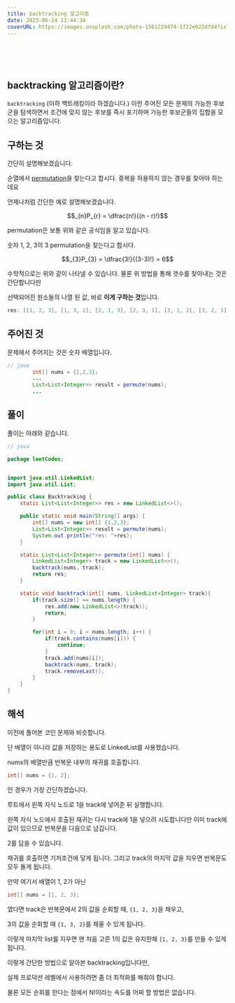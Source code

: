 ```yaml
---
title: backtracking 알고리즘
date: 2023-06-24 13:44:34
coverURL: https://images.unsplash.com/photo-1561229474-1f22e022dfd4?ixlib=rb-4.0.3&ixid=M3wxMjA3fDB8MHxwaG90by1wYWdlfHx8fGVufDB8fHx8fA%3D%3D&auto=format&fit=crop&w=1770&q=80
---
```


<br />
<br />
<br />

## backtracking 알고리즘이란?

`backtracking` (이하 백트레킹이라 하겠습니다.) 이란 주어진 모든 문제의
가능한 후보군을 탐색하면서 조건에 맞지 않는 후보를 즉시 포기하며 가능한 후보군들의
집합을 모으는 알고리즘입니다.


## 구하는 것

간단히 설명해보겠습니다.

순열에서 <a href="https://ko.wikipedia.org/wiki/%EC%88%9C%EC%97%B4">permutation</a>을 찾는다고 합시다. 중복을 허용하지 않는 경우를 찾아야 하는데요

언제나처럼 간단한 예로 설명해보겠습니다.

$$_{n}P_{r} = \dfrac{n!}{(n - r)!}$$

permutation은 보통 위와 같은 공식임을 알고 있습니다.

숫자 1, 2, 3의 3 permutation을 찾는다고 합시다.

$$_{3}P_{3} = \dfrac{3!}{(3-3)!} = 6$$

수학적으로는 위와 같이 나타낼 수 있습니다.
물론 위 방법을 통해 갯수를 찾아내는 것은 간단합니다만

선택되어진 원소들의 나열 된 값, 바로 **이게 구하는 것**입니다.
```java
res: [[1, 2, 3], [1, 3, 2], [2, 1, 3], [2, 3, 1], [3, 1, 2], [3, 2, 1]]
```


## 주어진 것

문제에서 주어지는 것은 숫자 배열입니다.

```java
// java
        int[] nums = {1,2,3};
        ...
		List<List<Integer>> result = permute(nums);
        ...
```

## 풀이

풀이는 아래와 같습니다.

```java
// java

package leetCodes;


import java.util.LinkedList;
import java.util.List;

public class Backtracking {
	static List<List<Integer>> res = new LinkedList<>();

	public static void main(String[] args) {
		int[] nums = new int[] {1,2,3};
		List<List<Integer>> result = permute(nums);
		System.out.println("res: "+res);
	}

	static List<List<Integer>> permute(int[] nums) {
		LinkedList<Integer> track = new LinkedList<>();
		backtrack(nums, track);
		return res;
	}

	static void backtrack(int[] nums, LinkedList<Integer> track){
		if(track.size() == nums.length) {
			res.add(new LinkedList<>(track));
			return;
		}

		for(int i = 0; i < nums.length; i++) {
			if(track.contains(nums[i])) {
				continue;
			}
			track.add(nums[i]);
			backtrack(nums, track);
			track.removeLast();
		}
	}
}

```


## 해석

이전에 풀어본 코인 문제와 비슷합니다.

단 배열이 아니라 값을 저장하는 용도로 LinkedList를 사용했습니다.

nums의 배열만큼 반복문 내부의 재귀를 호출합니다.
```java
int[] nums = {1, 2};
```
인 경우가 가장 간단하겠습니다.

루트에서 왼쪽 자식 노드로 1을 track에 넣어준 뒤 실행합니다.

왼쪽 자식 노드에서 호출된 재귀는 다시 track에 1을 넣으려 시도합니다만 이미 track에 값이 있으므로 반복문을 다음으로 넘깁니다.

2를 담을 수 있습니다.

재귀를 호출하면 기저조건에 닿게 됩니다.
그리고 track의 마지막 값을 지우면 반복문도 모두 돌게 됩니다. 

만약 여기서 배열이 1, 2가 아닌 

```java
int[] nums = {1, 2, 3};
```
였다면 track은 반복문에서 2의 값을 순회할 때,
`{1, 2, 3}`을 채우고,

3의 값을 순회할 때 `{1, 3, 2}`를 채울 수 있게 됩니다.

이렇게 마지막 list를 지우면 맨 처음 고른 1의 값은 유지한채 `{1, 2, 3}`를 만들 수 있게 됩니다.

이렇게 간단한 방법으로 알아본 backtracking입니다만,

실제 프로덕션 레벨에서 사용하려면 좀 더 최적화를 해줘야 합니다.

물론 모든 순회를 한다는 점에서 N!이라는 속도를 어찌 할 방법은 없습니다.







